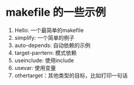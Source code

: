 # makefile 的一些示例 #

1. Hello: 一个最简单的makefile
2. simplify: 一个简单的例子
3. auto-depends: 自动依赖的示例
4. target-parrtern: 模式依赖
5. useinclude: 使用include 
6. usevar: 使用变量
7. othertarget：其他类型的目标，比如打印一句话
